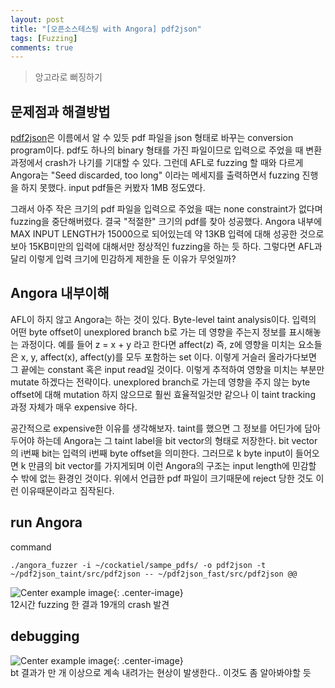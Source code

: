 ```yaml
---
layout: post
title: "[오픈소스테스팅 with Angora] pdf2json"
tags: [Fuzzing]
comments: true
---
```


> 앙고라로 뻐징하기  

## 문제점과 해결방법  
[pdf2json](https://github.com/flexpaper/pdf2json)은 이름에서 알 수 있듯 pdf 파일을 json 형태로 바꾸는 conversion program이다. pdf도 하나의 binary 형태를 가진 파일이므로 입력으로 주었을 때 변환 과정에서 crash가 나기를 기대할 수 있다. 그런데 AFL로 fuzzing 할 때와 다르게 Angora는 "Seed discarded, too long" 이라는 메세지를 출력하면서 fuzzing 진행을 하지 못했다. input pdf들은 커봤자 1MB 정도였다.  

그래서 아주 작은 크기의 pdf 파일을 입력으로 주었을 때는 none constraint가 없다며 fuzzing을 중단해버렸다. 결국 "적절한" 크기의 pdf를 찾아 성공했다. Angora 내부에 MAX INPUT LENGTH가 15000으로 되어있는데 약 13KB 입력에 대해 성공한 것으로 보아 15KB미만의 입력에 대해서만 정상적인 fuzzing을 하는 듯 하다. 그렇다면 AFL과 달리 이렇게 입력 크기에 민감하게 제한을 둔 이유가 무엇일까?  

## Angora 내부이해  
AFL이 하지 않고 Angora는 하는 것이 있다. Byte-level taint analysis이다. 입력의 어떤 byte offset이 unexplored branch b로 가는 데 영향을 주는지 정보를 표시해놓는 과정이다. 예를 들어 z = x + y 라고 한다면 affect(z) 즉, z에 영향을 미치는 요소들은 x, y, affect(x), affect(y)를 모두 포함하는 set 이다. 이렇게 거슬러 올라가다보면 그 끝에는 constant 혹은 input read일 것이다. 이렇게 추적하여 영향을 미치는 부분만 mutate 하겠다는 전략이다. unexplored branch로 가는데 영향을 주지 않는 byte offset에 대해 mutation 하지 않으므로 훨씬 효율적일것만 같으나 이 taint tracking 과정 자체가 매우 expensive 하다.  

공간적으로 expensive한 이유를 생각해보자. taint를 했으면 그 정보를 어딘가에 담아두어야 하는데 Angora는 그 taint label을 bit vector의 형태로 저장한다. bit vector의 i번째 bit는 입력의 i번째 byte offset을 의미한다. 그러므로 k byte input이 들어오면 k 만큼의 bit vector를 가지게되며 이런 Angora의 구조는 input length에 민감할 수 밖에 없는 환경인 것이다. 위에서 언급한 pdf 파일이 크기때문에 reject 당한 것도 이런 이유때문이라고 짐작된다.

## run Angora  
command  
~~~
./angora_fuzzer -i ~/cockatiel/sampe_pdfs/ -o pdf2json -t ~/pdf2json_taint/src/pdf2json -- ~/pdf2json_fast/src/pdf2json @@
~~~

![Center example image](https://user-images.githubusercontent.com/35067611/72793236-8e0cbf00-3c7d-11ea-8659-fcf808c3c647.png "Center"){: .center-image}  
12시간 fuzzing 한 결과 19개의 crash 발견  

## debugging  
![Center example image](https://user-images.githubusercontent.com/35067611/72794017-a204f080-3c7e-11ea-8a42-ded778b0c992.png "Center"){: .center-image}  
bt 결과가 만 개 이상으로 계속 내려가는 현상이 발생한다.. 이것도 좀 알아봐야할 듯